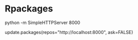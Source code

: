 # Rpackages

python -m SimpleHTTPServer 8000

update.packages(repos="http://localhost:8000", ask=FALSE)
